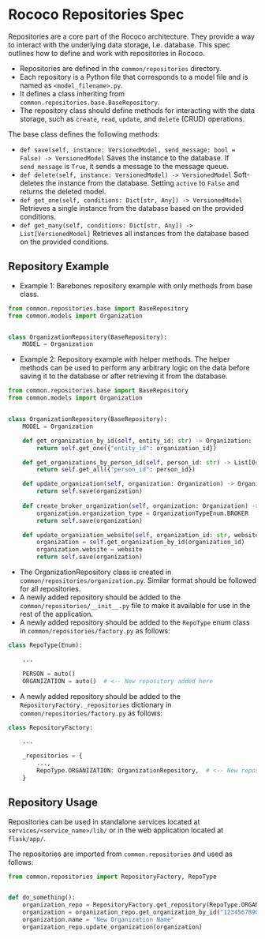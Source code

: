# Rococo Repositories Spec

Repositories are a core part of the Rococo architecture. They provide a way to interact with the underlying data storage, I.e. database. This spec outlines how to define and work with repositories in Rococo.

- Repositories are defined in the `common/repositories` directory. 
- Each repository is a Python file that corresponds to a model file and is named as `<model_filename>.py`. 
- It defines a class inheriting from `common.repositories.base.BaseRepository`. 
- The repository class should define methods for interacting with the data storage, such as `create`, `read`, `update`, and `delete` (CRUD) operations.


The base class defines the following methods:
- `def save(self, instance: VersionedModel, send_message: bool = False) -> VersionedModel`
    Saves the instance to the database. If `send_message` is `True`, it sends a message to the message queue.
- `def delete(self, instance: VersionedModel) -> VersionedModel`
    Soft-deletes the instance from the database. Setting `active` to `False` and returns the deleted model.
- `def get_one(self, conditions: Dict[str, Any]) -> VersionedModel`
    Retrieves a single instance from the database based on the provided conditions.
- `def get_many(self, conditions: Dict[str, Any]) -> List[VersionedModel]`
    Retrieves all instances from the database based on the provided conditions.

## Repository Example


- Example 1: Barebones repository example with only methods from base class.

```python
from common.repositories.base import BaseRepository
from common.models import Organization


class OrganizationRepository(BaseRepository):
    MODEL = Organization
```


- Example 2: Repository example with helper methods. The helper methods can be used to perform any arbitrary logic on the data before saving it to the database or after retrieving it from the database.

```python
from common.repositories.base import BaseRepository
from common.models import Organization


class OrganizationRepository(BaseRepository):
    MODEL = Organization

    def get_organization_by_id(self, entity_id: str) -> Organization:
        return self.get_one({"entity_id": organization_id})

    def get_organizations_by_person_id(self, person_id: str) -> List[Organization]:
        return self.get_all({"person_id": person_id})

    def update_organization(self, organization: Organization) -> Organization:
        return self.save(organization)
    
    def create_broker_organization(self, organization: Organization) -> Organization:
        organization.organization_type = OrganizationTypeEnum.BROKER
        return self.save(organization)

    def update_organization_website(self, organization_id: str, website: str) -> Organization:
        organization = self.get_organization_by_id(organization_id)
        organization.website = website
        return self.save(organization)
```

- The OrganizationRepository class is created in `common/repositories/organization.py`. Similar format should be followed for all repositories.
- A newly added repository should be added to the `common/repositories/__init__.py` file to make it available for use in the rest of the application.
- A newly added repository should be added to the `RepoType` enum class in `common/repositories/factory.py` as follows:

```python
class RepoType(Enum):

    ...

    PERSON = auto()
    ORGANIZATION = auto()  # <-- New repository added here
```

- A newly added repository should be added to the `RepositoryFactory._repositories` dictionary in `common/repositories/factory.py` as follows:

```python
class RepositoryFactory:

    ...

    _repositories = {
        ...,
        RepoType.ORGANIZATION: OrganizationRepository,  # <-- New repository added here
    }
```


## Repository Usage

Repositories can be used in standalone services located at `services/<service_name>/lib/` or in the web application located at `flask/app/`.

The repositories are imported from `common.repositories` and used as follows:

```python
from common.repositories import RepositoryFactory, RepoType


def do_something():
    organization_repo = RepositoryFactory.get_repository(RepoType.ORGANIZATION)
    organization = organization_repo.get_organization_by_id("1234567890")
    organization.name = "New Organization Name"
    organization_repo.update_organization(organization)
```
